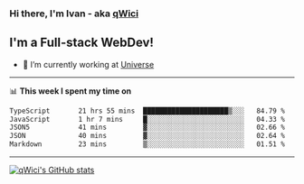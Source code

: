 ### Hi there, I'm Ivan - aka [qWici][website]

## I'm a Full-stack WebDev!
- 🔭 I’m currently working at [Universe][universe]

---

📊 **This week I spent my time on**
<!--START_SECTION:waka-->

```txt
TypeScript       21 hrs 55 mins  █████████████████████▒░░░   84.79 %
JavaScript       1 hr 7 mins     █░░░░░░░░░░░░░░░░░░░░░░░░   04.33 %
JSON5            41 mins         ▓░░░░░░░░░░░░░░░░░░░░░░░░   02.66 %
JSON             40 mins         ▓░░░░░░░░░░░░░░░░░░░░░░░░   02.64 %
Markdown         23 mins         ▒░░░░░░░░░░░░░░░░░░░░░░░░   01.51 %
```

<!--END_SECTION:waka-->

---

[![qWici's GitHub stats](https://github-readme-stats.vercel.app/api?username=qWici)](https://github.com/qWici/github-readme-stats)

[website]: https://devkucher.com
[twitter]: https://twitter.com/KucherDev
[linkedin]: https://www.linkedin.com/in/ivankucher
[universe]: https://universeapps.limited

